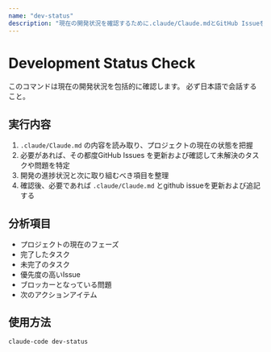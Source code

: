 ```yaml
---
name: "dev-status"
description: "現在の開発状況を確認するために.claude/Claude.mdとGitHub Issueを分析。必要であれば `.claude/Claude.md` とgithub issueを更新および追記する"
---
```


# Development Status Check

このコマンドは現在の開発状況を包括的に確認します。
必ず日本語で会話すること。

## 実行内容

1. `.claude/Claude.md` の内容を読み取り、プロジェクトの現在の状態を把握
2. 必要があれば、その都度GitHub Issues を更新および確認して未解決のタスクや問題を特定
3. 開発の進捗状況と次に取り組むべき項目を整理
4. 確認後、必要であれば `.claude/Claude.md` とgithub issueを更新および追記する

## 分析項目

- プロジェクトの現在のフェーズ
- 完了したタスク
- 未完了のタスク
- 優先度の高いIssue
- ブロッカーとなっている問題
- 次のアクションアイテム

## 使用方法

```bash
claude-code dev-status
```

